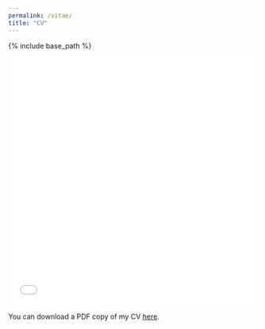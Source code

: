 ```yaml
---
permalink: /vitae/
title: "CV"
---
```


{% include base_path %}

<iframe src="/files/porter_cv.pdf" width="100%" height="500" frameborder="no" border="0" marginwidth="0" marginheight="0"></iframe>

You can download a PDF copy of my CV [here](/files/cv_dobson.pdf).


